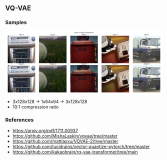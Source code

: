 ## VQ-VAE

### Samples
![](https://github.com/jackwoodleigh/VQ-VAE/blob/main/comparison.png)
- 3x128x128 -> 1x64x64 -> 3x128x128
- 10:1 compression ratio 

### References 
- https://arxiv.org/pdf/1711.00937
- https://github.com/MishaLaskin/vqvae/tree/master
- https://github.com/mattiasxu/VQVAE-2/tree/master
- https://github.com/lucidrains/vector-quantize-pytorch/tree/master
- https://github.com/kakaobrain/rq-vae-transformer/tree/main
